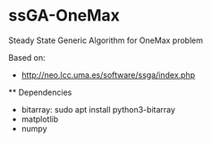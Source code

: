 # ssGA-OneMax
Steady State Generic Algorithm for OneMax problem

Based on:
* http://neo.lcc.uma.es/software/ssga/index.php



** Dependencies
* bitarray: sudo apt install python3-bitarray
* matplotlib
* numpy